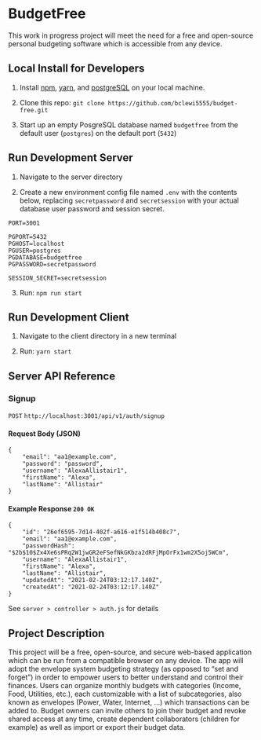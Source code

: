# BudgetFree

This work in progress project will meet the need for a free and open-source personal budgeting software which is accessible from any device.

## Local Install for Developers

1. Install [npm](https://www.npmjs.com/), [yarn](https://classic.yarnpkg.com/), and [postgreSQL](https://www.postgresql.org/) on your local machine.

2. Clone this repo: `git clone https://github.com/bclewi5555/budget-free.git`

3. Start up an empty PosgreSQL database named `budgetfree` from the default user (`postgres`) on the default port (`5432`)

## Run Development Server

1. Navigate to the server directory

2. Create a new environment config file named `.env` with the contents below, replacing `secretpassword` and `secretsession` with your actual database user password and session secret.
```
PORT=3001

PGPORT=5432
PGHOST=localhost
PGUSER=postgres
PGDATABASE=budgetfree
PGPASSWORD=secretpassword

SESSION_SECRET=secretsession
```

3. Run: `npm run start`

## Run Development Client

1. Navigate to the client directory in a new terminal

2. Run: `yarn start`

## Server API Reference

### Signup
`POST` `http://localhost:3001/api/v1/auth/signup`
#### Request Body (JSON)
```
{
    "email": "aa1@example.com",
    "password": "password",
    "username": "AlexaAllistair1",
    "firstName": "Alexa",
    "lastName": "Allistair"
}
```
#### Example Response `200 OK`
```
{
    "id": "26ef6595-7d14-402f-a616-e1f514b408c7",
    "email": "aa1@example.com",
    "passwordHash":
"$2b$10$Zx4Xe6sPRq2W1jwGR2eFSefNkGKbza2dRFjMpOrFx1wm2X5oj5WCm",
    "username": "AlexaAllistair1",
    "firstName": "Alexa",
    "lastName": "Allistair",
    "updatedAt": "2021-02-24T03:12:17.140Z",
    "createdAt": "2021-02-24T03:12:17.140Z"
}
```

See `server > controller > auth.js` for details

## Project Description

This project will be a free, open-source, and secure web-based application which can be run from a compatible browser on any device. The app will adopt the envelope system budgeting strategy (as opposed to “set and forget”) in order to empower users to better understand and control their finances. Users can organize monthly budgets with categories (Income, Food, Utilities, etc.), each customizable with a list of subcategories, also known as envelopes (Power, Water, Internet, ...) which transactions can be added to. Budget owners can invite others to join their budget and revoke shared access at any time, create dependent collaborators (children for example) as well as import or export their budget data.
